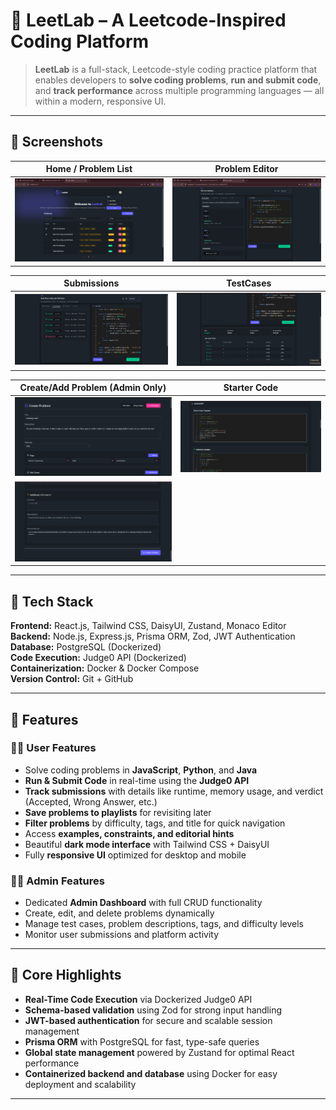 # 🧠 LeetLab – A Leetcode-Inspired Coding Platform

> **LeetLab** is a full-stack, Leetcode-style coding practice platform that enables developers to **solve coding problems**, **run and submit code**, and **track performance** across multiple programming languages — all within a modern, responsive UI.

---
## 📸 Screenshots

| Home / Problem List | Problem Editor |
|----------------------|----------------|
| ![Home Dashboard](./src/assets/Home.png) | ![Code Editor](./src/assets/ProblemEditor.png) |

| Submissions  | TestCases |
|----------------------|----------------|
| ![Submission](./src/assets/Submission.png) | ![Test Cases](./src/assets/TestCases.png) |

|Create/Add Problem (Admin Only)  | Starter Code |
|----------------------|----------------|
| ![1](./src/assets/CreateProblem1.png) | ![2](./src/assets/CreateProblem2.png) |
| ![3](./src/assets/CreateProblem3.png) |


---

## 🚀 Tech Stack

**Frontend:** React.js, Tailwind CSS, DaisyUI, Zustand, Monaco Editor  
**Backend:** Node.js, Express.js, Prisma ORM, Zod, JWT Authentication  
**Database:** PostgreSQL (Dockerized)  
**Code Execution:** Judge0 API (Dockerized)  
**Containerization:** Docker & Docker Compose  
**Version Control:** Git + GitHub  

---

## 🌟 Features

### 👩‍💻 User Features
- Solve coding problems in **JavaScript**, **Python**, and **Java**
- **Run & Submit Code** in real-time using the **Judge0 API**
- **Track submissions** with details like runtime, memory usage, and verdict (Accepted, Wrong Answer, etc.)
- **Save problems to playlists** for revisiting later
- **Filter problems** by difficulty, tags, and title for quick navigation
- Access **examples, constraints, and editorial hints**
- Beautiful **dark mode interface** with Tailwind CSS + DaisyUI
- Fully **responsive UI** optimized for desktop and mobile

### 🧑‍💼 Admin Features
- Dedicated **Admin Dashboard** with full CRUD functionality
- Create, edit, and delete problems dynamically
- Manage test cases, problem descriptions, tags, and difficulty levels
- Monitor user submissions and platform activity

---

## 🧩 Core Highlights

- **Real-Time Code Execution** via Dockerized Judge0 API  
- **Schema-based validation** using Zod for strong input handling  
- **JWT-based authentication** for secure and scalable session management  
- **Prisma ORM** with PostgreSQL for fast, type-safe queries  
- **Global state management** powered by Zustand for optimal React performance  
- **Containerized backend and database** using Docker for easy deployment and scalability  

---


